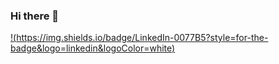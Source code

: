 ### Hi there 👋
[!(https://img.shields.io/badge/LinkedIn-0077B5?style=for-the-badge&logo=linkedin&logoColor=white)](https://www.linkedin.com/in/gerard-mccann/)
<!--
**GMcC-94/GMcC-94** is a ✨ _special_ ✨ repository because its `README.md` (this file) appears on your GitHub profile.

- 🌱 I’m currently learning GO and Java to further my development skills.
- 👯 I’m looking to collaborate on ...
- 🤔 I’m looking for help with ...
- 💬 Ask me about ...
- 📫 How to reach me: 
![linkedin](https://img.shields.io/badge/LinkedIn-000000?style=for-the-badge&logo=LinkedIn&logoColor=white)]
- 😄 Pronouns: ...
- ⚡ Fun fact: ...
-->
